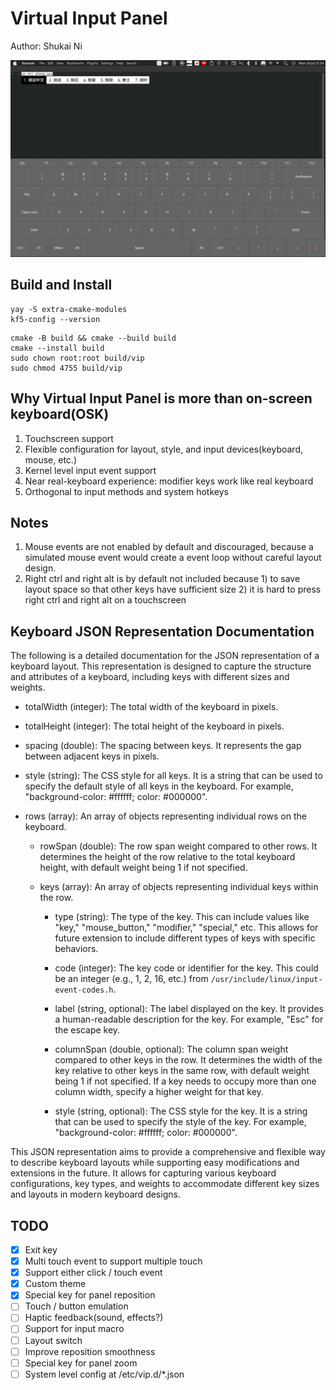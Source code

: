 # Virtual Input Panel

Author: Shukai Ni

![Demo](Demo.png)

## Build and Install

```shell
yay -S extra-cmake-modules
kf5-config --version
```

```shell
cmake -B build && cmake --build build
cmake --install build
sudo chown root:root build/vip
sudo chmod 4755 build/vip
```

## Why Virtual Input Panel is more than on-screen keyboard(OSK)

1. Touchscreen support
2. Flexible configuration for layout, style, and input devices(keyboard, mouse, etc.)
3. Kernel level input event support
4. Near real-keyboard experience: modifier keys work like real keyboard
5. Orthogonal to input methods and system hotkeys

## Notes

1. Mouse events are not enabled by default and discouraged, because a simulated mouse event would create a event loop without careful layout design.
2. Right ctrl and right alt is by default not included because 1) to save layout space so that other keys have sufficient size 2) it is hard to press right ctrl and right alt on a touchscreen

## Keyboard JSON Representation Documentation

The following is a detailed documentation for the JSON representation of a keyboard layout. This representation is designed to capture the structure and attributes of a keyboard, including keys with different sizes and weights.

- totalWidth (integer): The total width of the keyboard in pixels.

- totalHeight (integer): The total height of the keyboard in pixels.

- spacing (double): The spacing between keys. It represents the gap between adjacent keys in pixels.

- style (string): The CSS style for all keys. It is a string that can be used to specify the default style of all keys in the keyboard. For example, "background-color: #ffffff; color: #000000".

- rows (array): An array of objects representing individual rows on the keyboard.

  - rowSpan (double): The row span weight compared to other rows. It determines the height of the row relative to the total keyboard height, with default weight being 1 if not specified.

  - keys (array): An array of objects representing individual keys within the row.

    - type (string): The type of the key. This can include values like "key," "mouse_button," "modifier," "special," etc. This allows for future extension to include different types of keys with specific behaviors.

    - code (integer): The key code or identifier for the key. This could be an integer (e.g., 1, 2, 16, etc.) from `/usr/include/linux/input-event-codes.h`.

    - label (string, optional): The label displayed on the key. It provides a human-readable description for the key. For example, "Esc" for the escape key.

    - columnSpan (double, optional): The column span weight compared to other keys in the row. It determines the width of the key relative to other keys in the same row, with default weight being 1 if not specified. If a key needs to occupy more than one column width, specify a higher weight for that key.

    - style (string, optional): The CSS style for the key. It is a string that can be used to specify the style of the key. For example, "background-color: #ffffff; color: #000000".

This JSON representation aims to provide a comprehensive and flexible way to describe keyboard layouts while supporting easy modifications and extensions in the future. It allows for capturing various keyboard configurations, key types, and weights to accommodate different key sizes and layouts in modern keyboard designs.

## TODO

- [x] Exit key
- [x] Multi touch event to support multiple touch
- [x] Support either click / touch event
- [x] Custom theme
- [x] Special key for panel reposition
- [ ] Touch / button emulation
- [ ] Haptic feedback(sound, effects?)
- [ ] Support for input macro
- [ ] Layout switch
- [ ] Improve reposition smoothness
- [ ] Special key for panel zoom
- [ ] System level config at /etc/vip.d/\*.json
